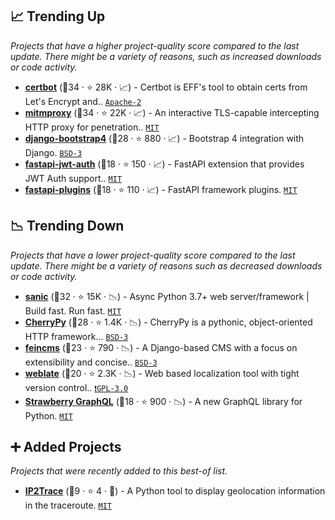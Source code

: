 ## 📈 Trending Up

_Projects that have a higher project-quality score compared to the last update. There might be a variety of reasons, such as increased downloads or code activity._

- <b><a href="https://github.com/certbot/certbot">certbot</a></b> (🥇34 ·  ⭐ 28K · 📈) - Certbot is EFF's tool to obtain certs from Let's Encrypt and.. <code><a href="http://bit.ly/3nYMfla">Apache-2</a></code>
- <b><a href="https://github.com/mitmproxy/mitmproxy">mitmproxy</a></b> (🥇34 ·  ⭐ 22K · 📈) - An interactive TLS-capable intercepting HTTP proxy for penetration.. <code><a href="http://bit.ly/34MBwT8">MIT</a></code>
- <b><a href="https://github.com/zostera/django-bootstrap4">django-bootstrap4</a></b> (🥈28 ·  ⭐ 880 · 📈) - Bootstrap 4 integration with Django. <code><a href="http://bit.ly/3aKzpTv">BSD-3</a></code> <code><img src="https://static.djangoproject.com/img/icon-touch.e4872c4da341.png" style="display:inline;" width="13" height="13"></code>
- <b><a href="https://github.com/IndominusByte/fastapi-jwt-auth">fastapi-jwt-auth</a></b> (🥉18 ·  ⭐ 150 · 📈) - FastAPI extension that provides JWT Auth support.. <code><a href="http://bit.ly/34MBwT8">MIT</a></code> <code><img src="https://fastapi.tiangolo.com/img/favicon.png" style="display:inline;" width="13" height="13"></code>
- <b><a href="https://github.com/madkote/fastapi-plugins">fastapi-plugins</a></b> (🥇18 ·  ⭐ 110 · 📈) - FastAPI framework plugins. <code><a href="http://bit.ly/34MBwT8">MIT</a></code> <code><img src="https://fastapi.tiangolo.com/img/favicon.png" style="display:inline;" width="13" height="13"></code>

## 📉 Trending Down

_Projects that have a lower project-quality score compared to the last update. There might be a variety of reasons such as decreased downloads or code activity._

- <b><a href="https://github.com/sanic-org/sanic">sanic</a></b> (🥈32 ·  ⭐ 15K · 📉) - Async Python 3.7+ web server/framework | Build fast. Run fast. <code><a href="http://bit.ly/34MBwT8">MIT</a></code>
- <b><a href="https://github.com/cherrypy/cherrypy">CherryPy</a></b> (🥉28 ·  ⭐ 1.4K · 📉) - CherryPy is a pythonic, object-oriented HTTP framework... <code><a href="http://bit.ly/3aKzpTv">BSD-3</a></code>
- <b><a href="https://github.com/feincms/feincms">feincms</a></b> (🥉23 ·  ⭐ 790 · 📉) - A Django-based CMS with a focus on extensibility and concise.. <code><a href="http://bit.ly/3aKzpTv">BSD-3</a></code> <code><img src="https://static.djangoproject.com/img/icon-touch.e4872c4da341.png" style="display:inline;" width="13" height="13"></code>
- <b><a href="https://github.com/WeblateOrg/weblate">weblate</a></b> (🥉20 ·  ⭐ 2.3K · 📉) - Web based localization tool with tight version control.. <code><a href="http://bit.ly/2M0xdwT">❗️GPL-3.0</a></code>
- <b><a href="https://github.com/strawberry-graphql/strawberry">Strawberry GraphQL</a></b> (🥉18 ·  ⭐ 900 · 📉) - A new GraphQL library for Python. <code><a href="http://bit.ly/34MBwT8">MIT</a></code> <code><img src="https://graphql.org/img/logo.svg" style="display:inline;" width="13" height="13"></code>

## ➕ Added Projects

_Projects that were recently added to this best-of list._

- <b><a href="https://github.com/ip2location/ip2trace-python">IP2Trace</a></b> (🥉9 ·  ⭐ 4 · 🐣) - A Python tool to display geolocation information in the traceroute. <code><a href="http://bit.ly/34MBwT8">MIT</a></code>

